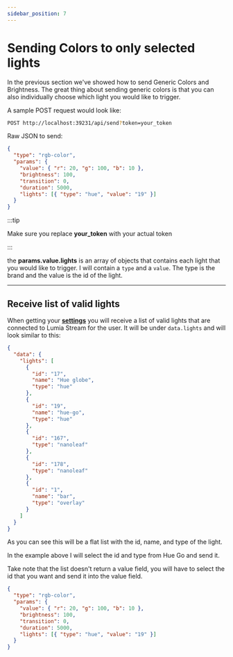 ```yaml
---
sidebar_position: 7
---
```


# Sending Colors to only selected lights

In the previous section we've showed how to send
Generic Colors and Brightness. The great thing about sending generic colors is that you can also individually choose which light you would like to trigger.

A sample POST request would look like:

```bash
POST http://localhost:39231/api/send?token=your_token
```

Raw JSON to send:

```json
{
  "type": "rgb-color",
  "params": {
    "value": { "r": 20, "g": 100, "b": 10 },
    "brightness": 100,
    "transition": 0,
    "duration": 5000,
    "lights": [{ "type": "hue", "value": "19" }]
  }
}
```

:::tip

Make sure you replace **your_token** with your actual token

:::

the **params.value.lights** is an array of objects that contains each light that you would like to trigger. I will contain a `type` and a `value`. The type is the brand and the value is the id of the light.

---

## Receive list of valid lights

When getting your **[settings](./get-settings.md)** you will receive a list of valid lights that are connected to Lumia Stream for the user. It will be under `data.lights` and will look similar to this:

```json
{
  "data": {
    "lights": [
      {
        "id": "17",
        "name": "Hue globe",
        "type": "hue"
      },
      {
        "id": "19",
        "name": "hue-go",
        "type": "hue"
      },
      {
        "id": "167",
        "type": "nanoleaf"
      },
      {
        "id": "178",
        "type": "nanoleaf"
      },
      {
        "id": "1",
        "name": "bar",
        "type": "overlay"
      }
    ]
  }
}
```

As you can see this will be a flat list with the id, name, and type of the light.

In the example above I will select the id and type from Hue Go and send it.

Take note that the list doesn't return a value field, you will have to select the id that you want and send it into the value field.

```json
{
  "type": "rgb-color",
  "params": {
    "value": { "r": 20, "g": 100, "b": 10 },
    "brightness": 100,
    "transition": 0,
    "duration": 5000,
    "lights": [{ "type": "hue", "value": "19" }]
  }
}
```
